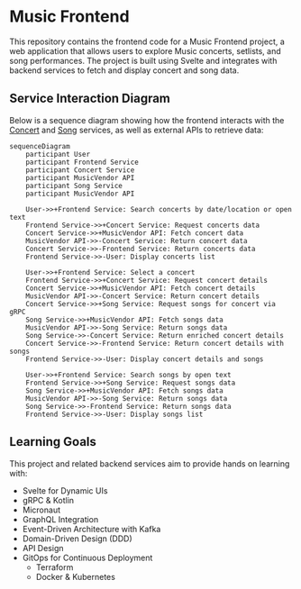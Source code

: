 # Music Frontend

This repository contains the frontend code for a Music Frontend project, a web application that allows users to explore Music concerts, setlists, and song performances. The project is built using Svelte and integrates with backend services to fetch and display concert and song data.

## Service Interaction Diagram

Below is a sequence diagram showing how the frontend interacts with the [Concert](https://github.com/zjromani/concertservice) and [Song](https://github.com/zjromani/songservice) services, as well as external APIs to retrieve data:

```mermaid
sequenceDiagram
    participant User
    participant Frontend Service
    participant Concert Service
    participant MusicVendor API
    participant Song Service
    participant MusicVendor API

    User->>+Frontend Service: Search concerts by date/location or open text
    Frontend Service->>+Concert Service: Request concerts data
    Concert Service->>+MusicVendor API: Fetch concert data
    MusicVendor API->>-Concert Service: Return concert data
    Concert Service->>-Frontend Service: Return concerts data
    Frontend Service->>-User: Display concerts list

    User->>+Frontend Service: Select a concert
    Frontend Service->>+Concert Service: Request concert details
    Concert Service->>+MusicVendor API: Fetch concert details
    MusicVendor API->>-Concert Service: Return concert details
    Concert Service->>+Song Service: Request songs for concert via gRPC
    Song Service->>+MusicVendor API: Fetch songs data
    MusicVendor API->>-Song Service: Return songs data
    Song Service->>-Concert Service: Return enriched concert details
    Concert Service->>-Frontend Service: Return concert details with songs
    Frontend Service->>-User: Display concert details and songs

    User->>+Frontend Service: Search songs by open text
    Frontend Service->>+Song Service: Request songs data
    Song Service->>+MusicVendor API: Fetch songs data
    MusicVendor API->>-Song Service: Return songs data
    Song Service->>-Frontend Service: Return songs data
    Frontend Service->>-User: Display songs list
```

## Learning Goals

This project and related backend services aim to provide hands on learning with:

- Svelte for Dynamic UIs
- gRPC & Kotlin
- Micronaut
- GraphQL Integration
- Event-Driven Architecture with Kafka
- Domain-Driven Design (DDD)
- API Design
- GitOps for Continuous Deployment
  - Terraform
  - Docker & Kubernetes

